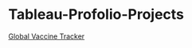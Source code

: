 # Tableau-Profolio-Projects
[Global Vaccine Tracker](https://public.tableau.com/views/GlobalVaccineTracker_16819381109410/GlobalVaccination?:language=en-US&publish=yes&:display_count=n&:origin=viz_share_link)

